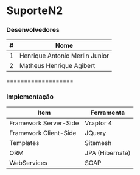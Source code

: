SuporteN2
===================
### Desenvolvedores
\#| Nome
-------- | ---
1| Henrique Antonio Merlin Junior
2| Matheus Henrique Agibert


===================

### Implementação

Item     | Ferramenta
-------- | ---
Framework Server-Side| Vraptor 4
Framework Client-Side| JQuery
Templates| Sitemesh
ORM| JPA (Hibernate)
WebServices| SOAP
